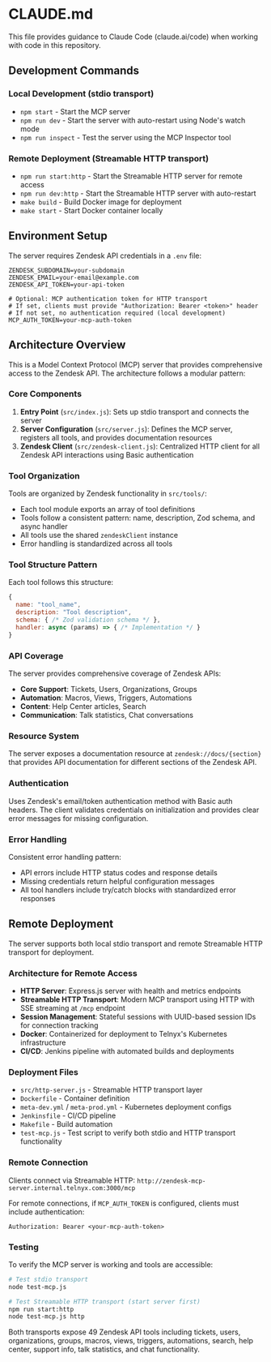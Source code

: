 # CLAUDE.md

This file provides guidance to Claude Code (claude.ai/code) when working with code in this repository.

## Development Commands

### Local Development (stdio transport)
- `npm start` - Start the MCP server
- `npm run dev` - Start the server with auto-restart using Node's watch mode
- `npm run inspect` - Test the server using the MCP Inspector tool

### Remote Deployment (Streamable HTTP transport)
- `npm run start:http` - Start the Streamable HTTP server for remote access
- `npm run dev:http` - Start the Streamable HTTP server with auto-restart
- `make build` - Build Docker image for deployment
- `make start` - Start Docker container locally

## Environment Setup

The server requires Zendesk API credentials in a `.env` file:
```
ZENDESK_SUBDOMAIN=your-subdomain
ZENDESK_EMAIL=your-email@example.com
ZENDESK_API_TOKEN=your-api-token

# Optional: MCP authentication token for HTTP transport
# If set, clients must provide "Authorization: Bearer <token>" header
# If not set, no authentication required (local development)
MCP_AUTH_TOKEN=your-mcp-auth-token
```

## Architecture Overview

This is a Model Context Protocol (MCP) server that provides comprehensive access to the Zendesk API. The architecture follows a modular pattern:

### Core Components

1. **Entry Point** (`src/index.js`): Sets up stdio transport and connects the server
2. **Server Configuration** (`src/server.js`): Defines the MCP server, registers all tools, and provides documentation resources
3. **Zendesk Client** (`src/zendesk-client.js`): Centralized HTTP client for all Zendesk API interactions using Basic authentication

### Tool Organization

Tools are organized by Zendesk functionality in `src/tools/`:
- Each tool module exports an array of tool definitions
- Tools follow a consistent pattern: name, description, Zod schema, and async handler
- All tools use the shared `zendeskClient` instance
- Error handling is standardized across all tools

### Tool Structure Pattern

Each tool follows this structure:
```javascript
{
  name: "tool_name",
  description: "Tool description",
  schema: { /* Zod validation schema */ },
  handler: async (params) => { /* Implementation */ }
}
```

### API Coverage

The server provides comprehensive coverage of Zendesk APIs:
- **Core Support**: Tickets, Users, Organizations, Groups
- **Automation**: Macros, Views, Triggers, Automations
- **Content**: Help Center articles, Search
- **Communication**: Talk statistics, Chat conversations

### Resource System

The server exposes a documentation resource at `zendesk://docs/{section}` that provides API documentation for different sections of the Zendesk API.

### Authentication

Uses Zendesk's email/token authentication method with Basic auth headers. The client validates credentials on initialization and provides clear error messages for missing configuration.

### Error Handling

Consistent error handling pattern:
- API errors include HTTP status codes and response details
- Missing credentials return helpful configuration messages
- All tool handlers include try/catch blocks with standardized error responses

## Remote Deployment

The server supports both local stdio transport and remote Streamable HTTP transport for deployment.

### Architecture for Remote Access

- **HTTP Server**: Express.js server with health and metrics endpoints
- **Streamable HTTP Transport**: Modern MCP transport using HTTP with SSE streaming at `/mcp` endpoint
- **Session Management**: Stateful sessions with UUID-based session IDs for connection tracking
- **Docker**: Containerized for deployment to Telnyx's Kubernetes infrastructure
- **CI/CD**: Jenkins pipeline with automated builds and deployments

### Deployment Files

- `src/http-server.js` - Streamable HTTP transport layer
- `Dockerfile` - Container definition
- `meta-dev.yml` / `meta-prod.yml` - Kubernetes deployment configs
- `Jenkinsfile` - CI/CD pipeline
- `Makefile` - Build automation
- `test-mcp.js` - Test script to verify both stdio and HTTP transport functionality

### Remote Connection

Clients connect via Streamable HTTP: `http://zendesk-mcp-server.internal.telnyx.com:3000/mcp`

For remote connections, if `MCP_AUTH_TOKEN` is configured, clients must include authentication:
```
Authorization: Bearer <your-mcp-auth-token>
```

### Testing

To verify the MCP server is working and tools are accessible:

```bash
# Test stdio transport
node test-mcp.js

# Test Streamable HTTP transport (start server first)
npm run start:http
node test-mcp.js http
```

Both transports expose 49 Zendesk API tools including tickets, users, organizations, groups, macros, views, triggers, automations, search, help center, support info, talk statistics, and chat functionality.